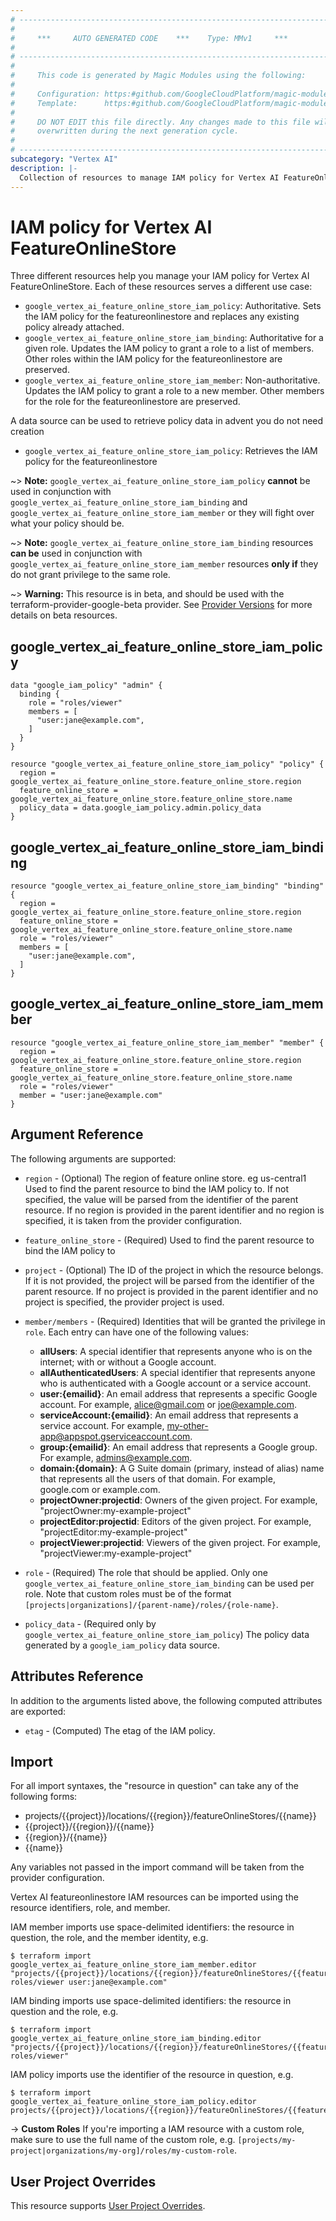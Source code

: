 ```yaml
---
# ----------------------------------------------------------------------------
#
#     ***     AUTO GENERATED CODE    ***    Type: MMv1     ***
#
# ----------------------------------------------------------------------------
#
#     This code is generated by Magic Modules using the following:
#
#     Configuration: https:#github.com/GoogleCloudPlatform/magic-modules/tree/main/mmv1/products/vertexai/FeatureOnlineStore.yaml
#     Template:      https:#github.com/GoogleCloudPlatform/magic-modules/tree/main/mmv1/templates/terraform/resource_iam.html.markdown.tmpl
#
#     DO NOT EDIT this file directly. Any changes made to this file will be
#     overwritten during the next generation cycle.
#
# ----------------------------------------------------------------------------
subcategory: "Vertex AI"
description: |-
  Collection of resources to manage IAM policy for Vertex AI FeatureOnlineStore
---
```


# IAM policy for Vertex AI FeatureOnlineStore
Three different resources help you manage your IAM policy for Vertex AI FeatureOnlineStore. Each of these resources serves a different use case:

* `google_vertex_ai_feature_online_store_iam_policy`: Authoritative. Sets the IAM policy for the featureonlinestore and replaces any existing policy already attached.
* `google_vertex_ai_feature_online_store_iam_binding`: Authoritative for a given role. Updates the IAM policy to grant a role to a list of members. Other roles within the IAM policy for the featureonlinestore are preserved.
* `google_vertex_ai_feature_online_store_iam_member`: Non-authoritative. Updates the IAM policy to grant a role to a new member. Other members for the role for the featureonlinestore are preserved.

A data source can be used to retrieve policy data in advent you do not need creation

* `google_vertex_ai_feature_online_store_iam_policy`: Retrieves the IAM policy for the featureonlinestore

~> **Note:** `google_vertex_ai_feature_online_store_iam_policy` **cannot** be used in conjunction with `google_vertex_ai_feature_online_store_iam_binding` and `google_vertex_ai_feature_online_store_iam_member` or they will fight over what your policy should be.

~> **Note:** `google_vertex_ai_feature_online_store_iam_binding` resources **can be** used in conjunction with `google_vertex_ai_feature_online_store_iam_member` resources **only if** they do not grant privilege to the same role.


~> **Warning:** This resource is in beta, and should be used with the terraform-provider-google-beta provider.
See [Provider Versions](https://terraform.io/docs/providers/google/guides/provider_versions.html) for more details on beta resources.

## google_vertex_ai_feature_online_store_iam_policy

```hcl
data "google_iam_policy" "admin" {
  binding {
    role = "roles/viewer"
    members = [
      "user:jane@example.com",
    ]
  }
}

resource "google_vertex_ai_feature_online_store_iam_policy" "policy" {
  region = google_vertex_ai_feature_online_store.feature_online_store.region
  feature_online_store = google_vertex_ai_feature_online_store.feature_online_store.name
  policy_data = data.google_iam_policy.admin.policy_data
}
```

## google_vertex_ai_feature_online_store_iam_binding

```hcl
resource "google_vertex_ai_feature_online_store_iam_binding" "binding" {
  region = google_vertex_ai_feature_online_store.feature_online_store.region
  feature_online_store = google_vertex_ai_feature_online_store.feature_online_store.name
  role = "roles/viewer"
  members = [
    "user:jane@example.com",
  ]
}
```

## google_vertex_ai_feature_online_store_iam_member

```hcl
resource "google_vertex_ai_feature_online_store_iam_member" "member" {
  region = google_vertex_ai_feature_online_store.feature_online_store.region
  feature_online_store = google_vertex_ai_feature_online_store.feature_online_store.name
  role = "roles/viewer"
  member = "user:jane@example.com"
}
```


## Argument Reference

The following arguments are supported:

* `region` - (Optional) The region of feature online store. eg us-central1 Used to find the parent resource to bind the IAM policy to. If not specified,
  the value will be parsed from the identifier of the parent resource. If no region is provided in the parent identifier and no
  region is specified, it is taken from the provider configuration.
* `feature_online_store` - (Required) Used to find the parent resource to bind the IAM policy to

* `project` - (Optional) The ID of the project in which the resource belongs.
    If it is not provided, the project will be parsed from the identifier of the parent resource. If no project is provided in the parent identifier and no project is specified, the provider project is used.

* `member/members` - (Required) Identities that will be granted the privilege in `role`.
  Each entry can have one of the following values:
  * **allUsers**: A special identifier that represents anyone who is on the internet; with or without a Google account.
  * **allAuthenticatedUsers**: A special identifier that represents anyone who is authenticated with a Google account or a service account.
  * **user:{emailid}**: An email address that represents a specific Google account. For example, alice@gmail.com or joe@example.com.
  * **serviceAccount:{emailid}**: An email address that represents a service account. For example, my-other-app@appspot.gserviceaccount.com.
  * **group:{emailid}**: An email address that represents a Google group. For example, admins@example.com.
  * **domain:{domain}**: A G Suite domain (primary, instead of alias) name that represents all the users of that domain. For example, google.com or example.com.
  * **projectOwner:projectid**: Owners of the given project. For example, "projectOwner:my-example-project"
  * **projectEditor:projectid**: Editors of the given project. For example, "projectEditor:my-example-project"
  * **projectViewer:projectid**: Viewers of the given project. For example, "projectViewer:my-example-project"

* `role` - (Required) The role that should be applied. Only one
    `google_vertex_ai_feature_online_store_iam_binding` can be used per role. Note that custom roles must be of the format
    `[projects|organizations]/{parent-name}/roles/{role-name}`.

* `policy_data` - (Required only by `google_vertex_ai_feature_online_store_iam_policy`) The policy data generated by
  a `google_iam_policy` data source.

## Attributes Reference

In addition to the arguments listed above, the following computed attributes are
exported:

* `etag` - (Computed) The etag of the IAM policy.

## Import

For all import syntaxes, the "resource in question" can take any of the following forms:

* projects/{{project}}/locations/{{region}}/featureOnlineStores/{{name}}
* {{project}}/{{region}}/{{name}}
* {{region}}/{{name}}
* {{name}}

Any variables not passed in the import command will be taken from the provider configuration.

Vertex AI featureonlinestore IAM resources can be imported using the resource identifiers, role, and member.

IAM member imports use space-delimited identifiers: the resource in question, the role, and the member identity, e.g.
```
$ terraform import google_vertex_ai_feature_online_store_iam_member.editor "projects/{{project}}/locations/{{region}}/featureOnlineStores/{{feature_online_store}} roles/viewer user:jane@example.com"
```

IAM binding imports use space-delimited identifiers: the resource in question and the role, e.g.
```
$ terraform import google_vertex_ai_feature_online_store_iam_binding.editor "projects/{{project}}/locations/{{region}}/featureOnlineStores/{{feature_online_store}} roles/viewer"
```

IAM policy imports use the identifier of the resource in question, e.g.
```
$ terraform import google_vertex_ai_feature_online_store_iam_policy.editor projects/{{project}}/locations/{{region}}/featureOnlineStores/{{feature_online_store}}
```

-> **Custom Roles** If you're importing a IAM resource with a custom role, make sure to use the
 full name of the custom role, e.g. `[projects/my-project|organizations/my-org]/roles/my-custom-role`.

## User Project Overrides

This resource supports [User Project Overrides](https://registry.terraform.io/providers/hashicorp/google/latest/docs/guides/provider_reference#user_project_override).
